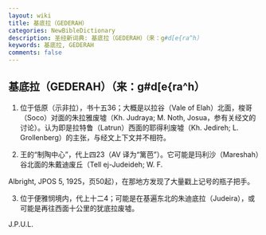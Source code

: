 ```yaml
---
layout: wiki
title: 基底拉（GEDERAH）
categories: NewBibleDictionary
description: 圣经新词典: 基底拉（GEDERAH）（来：g#d[e{ra^h）
keywords: 基底拉, GEDERAH
comments: false
---
```


## 基底拉（GEDERAH）（来：g#d[e{ra^h）

1. 位于低原（示非拉），书十五36；大概是以拉谷（Vale of Elah）北面，梭哥（Soco）对面的朱拉雅废墟（Kh. Judraya; M. Noth, Josua，参有关经文的讨论）。认为即是拉特鲁（Latrun）西面的耶得利废墟（Kh. Jedireh; L. Grollenberg）的主张，与经文上下文并不相符。

2. 王的“制陶中心”，代上四23（AV 译为“篱芭”）。它可能是玛利沙（Mareshah）谷北面的朱戴迪废丘（Tell ej-Judeideh; W. F.

Albright, JPOS 5, 1925，页50起），在那地方发现了大量戳上记号的瓶子把手。

3. 位于便雅悯境内，代上十二4；可能是在基遍东北的朱迪底拉（Judeira），或可能是再往西面十公里的犹底拉废墟。

J.P.U.L.








